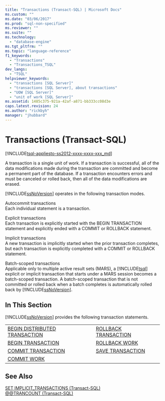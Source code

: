 ```yaml
---
title: "Transactions (Transact-SQL) | Microsoft Docs"
ms.custom: ""
ms.date: "03/06/2017"
ms.prod: "sql-non-specified"
ms.reviewer: ""
ms.suite: ""
ms.technology: 
  - "database-engine"
ms.tgt_pltfrm: ""
ms.topic: "language-reference"
f1_keywords: 
  - "Transactions"
  - "Transactions_TSQL"
dev_langs: 
  - "TSQL"
helpviewer_keywords: 
  - "transactions [SQL Server]"
  - "transactions [SQL Server], about transactions"
  - "UOW [SQL Server]"
  - "unit of work [SQL Server]"
ms.assetid: 1485c375-921a-42af-a871-bb333cc08d3e
caps.latest.revision: 24
ms.author: "rickbyh"
manager: "jhubbard"
---
```

# Transactions (Transact-SQL)
[!INCLUDE[tsql-appliesto-ss2012-xxxx-xxxx-xxx_md](../../a9retired/includes/tsql-appliesto-ss2012-xxxx-xxxx-xxx-md.md)]

  A transaction is a single unit of work. If a transaction is successful, all of the data modifications made during the transaction are committed and become a permanent part of the database. If a transaction encounters errors and must be canceled or rolled back, then all of the data modifications are erased.  
  
 [!INCLUDE[ssNoVersion](../../a9notintoc/includes/ssnoversion-md.md)] operates in the following transaction modes.  
  
 Autocommit transactions  
 Each individual statement is a transaction.  
  
 Explicit transactions  
 Each transaction is explicitly started with the BEGIN TRANSACTION statement and explicitly ended with a COMMIT or ROLLBACK statement.  
  
 Implicit transactions  
 A new transaction is implicitly started when the prior transaction completes, but each transaction is explicitly completed with a COMMIT or ROLLBACK statement.  
  
 Batch-scoped transactions  
 Applicable only to multiple active result sets (MARS), a [!INCLUDE[tsql](../../a9notintoc/includes/tsql-md.md)] explicit or implicit transaction that starts under a MARS session becomes a batch-scoped transaction. A batch-scoped transaction that is not committed or rolled back when a batch completes is automatically rolled back by [!INCLUDE[ssNoVersion](../../a9notintoc/includes/ssnoversion-md.md)].  
  
## In This Section  
 [!INCLUDE[ssNoVersion](../../a9notintoc/includes/ssnoversion-md.md)] provides the following transaction statements.  
  
|||  
|-|-|  
|[BEGIN DISTRIBUTED TRANSACTION](../Topic/BEGIN%20DISTRIBUTED%20TRANSACTION%20\(Transact-SQL\).md)|[ROLLBACK TRANSACTION](../Topic/ROLLBACK%20TRANSACTION%20\(Transact-SQL\).md)|  
|[BEGIN TRANSACTION](../Topic/BEGIN%20TRANSACTION%20\(Transact-SQL\).md)|[ROLLBACK WORK](../Topic/ROLLBACK%20WORK%20\(Transact-SQL\).md)|  
|[COMMIT TRANSACTION](../Topic/COMMIT%20TRANSACTION%20\(Transact-SQL\).md)|[SAVE TRANSACTION](../Topic/SAVE%20TRANSACTION%20\(Transact-SQL\).md)|  
|[COMMIT WORK](../Topic/COMMIT%20WORK%20\(Transact-SQL\).md)||  
  
## See Also  
 [SET IMPLICIT_TRANSACTIONS &#40;Transact-SQL&#41;](../../t-sql/statements/set-implicit-transactions-transact-sql.md)   
 [@@TRANCOUNT &#40;Transact-SQL&#41;](../../t-sql/functions/trancount-transact-sql.md)  
  
  